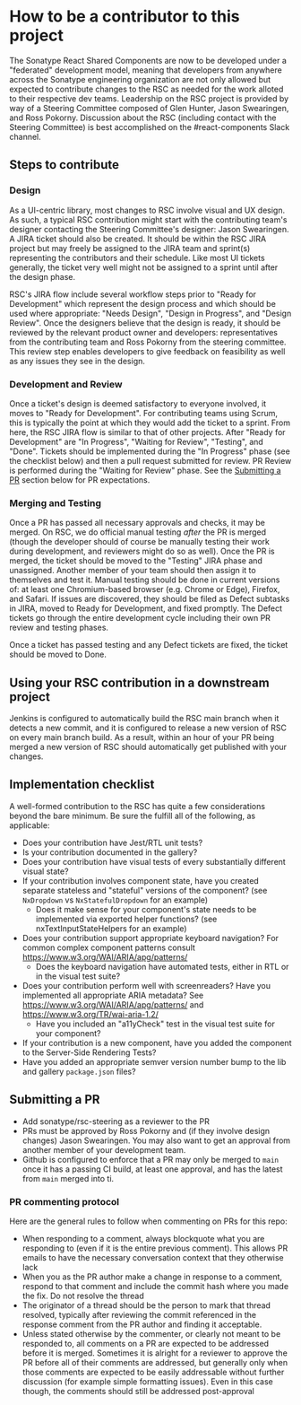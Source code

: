 <!--

    Copyright (c) 2019-present Sonatype, Inc.
    This program and the accompanying materials are made available under
    the terms of the Eclipse Public License 2.0 which accompanies this
    distribution and is available at https://www.eclipse.org/legal/epl-2.0/.

-->

# How to be a contributor to this project
The Sonatype React Shared Components are now to be developed under a "federated" development model, meaning that
developers from anywhere across the Sonatype engineering organization are not only allowed but expected to contribute
changes to the RSC as needed for the work alloted to their respective dev teams. Leadership on the RSC project is
provided by way of a Steering Committee composed of Glen Hunter, Jason Swearingen, and Ross Pokorny. Discussion about
the RSC (including contact with the Steering Committee) is best accomplished on the #react-components Slack channel.

## Steps to contribute

### Design
As a UI-centric library, most changes to RSC involve visual and UX design. As such, a typical RSC contribution might
start with the contributing team's designer contacting the Steering Committee's designer: Jason Swearingen. A JIRA
ticket should also be created. It should be within the RSC JIRA project but may freely be assigned to the JIRA team and
sprint(s) representing the contributors and their schedule. Like most UI tickets generally, the ticket very well might
not be assigned to a sprint until after the design phase.

RSC's JIRA flow include several workflow steps prior to "Ready for Development" which represent the design process and
which should be used where appropriate: "Needs Design", "Design in Progress", and "Design Review". Once the designers
believe that the design is ready, it should be reviewed by the relevant product owner and developers: representatives
from the contributing team and Ross Pokorny from the steering committee. This review step enables developers to give
feedback on feasibility as well as any issues they see in the design.

### Development and Review
Once a ticket's design is deemed satisfactory to everyone involved, it moves to "Ready for Development". For
contributing teams using Scrum, this is typically the point at which they would add the ticket to a sprint. From here,
the RSC JIRA flow is similar to that of other projects. After "Ready for Development" are "In Progress", "Waiting for
Review", "Testing", and "Done". Tickets should be implemented during the "In Progress" phase (see the checklist below)
and then a pull request submitted for review. PR Review is performed during the "Waiting for Review" phase. See the
[Submitting a PR](#submitting-a-pr) section below for PR expectations.

### Merging and Testing
Once a PR has passed all necessary approvals and checks, it may be merged. On RSC, we do official manual testing _after_
the PR is merged (though the developer should of course be manually testing their work during development, and reviewers
might do so as well). Once the PR is merged, the ticket should be moved to the "Testing" JIRA phase and unassigned.
Another member of your team should then assign it to themselves and test it. Manual testing should be done in current
versions of: at least one Chromium-based browser (e.g. Chrome or Edge), Firefox, and Safari. If issues are discovered,
they should be filed as Defect subtasks in JIRA, moved to Ready for Development, and fixed promptly. The Defect tickets
go through the entire development cycle including their own PR review and testing phases.

Once a ticket has passed testing and any Defect tickets are fixed, the ticket should be moved to Done.

## Using your RSC contribution in a downstream project
Jenkins is configured to automatically build the RSC main branch when it detects a new commit, and it is configured to
release a new version of RSC on every main branch build. As a result, within an hour of your PR being merged a new
version of RSC should automatically get published with your changes.

## Implementation checklist
A well-formed contribution to the RSC has quite a few considerations beyond the bare minimum. Be sure the fulfill all of
the following, as applicable:

* Does your contribution have Jest/RTL unit tests?
* Is your contribution documented in the gallery?
* Does your contribution have visual tests of every substantially different visual state?
* If your contribution involves component state, have you created separate stateless and "stateful" versions of the
  component? (see `NxDropdown` vs `NxStatefulDropdown` for an example)
  * Does it make sense for your component's state needs to be implemented via exported helper functions? (see
    nxTextInputStateHelpers for an example)
* Does your contribution support appropriate keyboard navigation? For common complex component patterns
  consult https://www.w3.org/WAI/ARIA/apg/patterns/
  * Does the keyboard navigation have automated tests, either in RTL or in the visual test suite?
* Does your contribution perform well with screenreaders? Have you implemented all appropriate ARIA metadata? See
  https://www.w3.org/WAI/ARIA/apg/patterns/ and https://www.w3.org/TR/wai-aria-1.2/
  * Have you included an "a11yCheck" test in the visual test suite for your component?
* If your contribution is a new component, have you added the component to the Server-Side Rendering Tests?
* Have you added an appropriate semver version number bump to the lib and gallery `package.json` files?

## Submitting a PR

* Add sonatype/rsc-steering as a reviewer to the PR
* PRs must be approved by Ross Pokorny and (if they involve design changes) Jason Swearingen.
  You may also want to get an approval from another member of your development team.
* Github is configured to enforce that a PR may only be merged to `main` once it has a passing CI build, at least one
  approval, and has the latest from `main` merged into ti.

### PR commenting protocol

Here are the general rules to follow when commenting on PRs for this repo:

* When responding to a comment, always blockquote what you are responding to (even if it is the entire previous
  comment).  This allows PR emails to have the necessary conversation context that they otherwise lack
* When you as the PR author make a change in response to a comment, respond to that comment and include the commit hash
  where you made the fix.  Do not resolve the thread
* The originator of a thread should be the person to mark that thread resolved, typically after reviewing the commit
  referenced in the response comment from the PR author and finding it acceptable.
* Unless stated otherwise by the commenter, or clearly not meant to be responded to, all comments on a PR are expected
  to be addressed before it is merged. Sometimes it is alright for a reviewer to approve the PR before all of their
  comments are addressed, but generally only when those comments are expected to be easily addressable without further
  discussion (for example simple formatting issues).  Even in this case though, the comments should still be addressed
  post-approval
